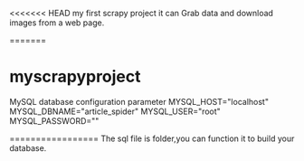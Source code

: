 <<<<<<< HEAD
my first scrapy project
it can Grab data and download images from a web page.

=======
# myscrapyproject
MySQL database configuration parameter
MYSQL_HOST="localhost"
MYSQL_DBNAME="article_spider"
MYSQL_USER="root"
MYSQL_PASSWORD=""


=================
The sql file is  folder,you can function it to build your database.
